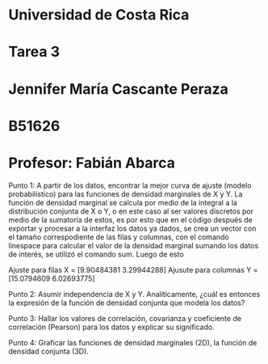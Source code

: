# Universidad de Costa Rica
# Tarea 3  
# Jennifer María Cascante Peraza  
# B51626
# Profesor: Fabián Abarca

Punto 1: A partir de los datos, encontrar la mejor curva de ajuste (modelo probabilístico) para las funciones de densidad marginales de X y Y.
La función de densidad marginal se calcula por medio de la integral a la distribución conjunta de X o Y, o en este caso al ser valores discretos por medio de la
sumatoria de estos, es por esto que en el código después de exportar y procesar a la interfaz los datos ya dados, se crea un vector con el tamaño correspodiente de
las filas y columnas, con el comando linespace para calcular el valor de la densidad marginal sumando los datos de interés, se utilizó el comando sum. Luego de esto    


Ajuste para filas X = [9.90484381 3.29944288]
Ajusute para columnas Y = [15.0794609   6.02693775]


Punto 2: Asumir independencia de X y Y. Analíticamente, ¿cuál es entonces la expresión de la función de densidad conjunta que modela los datos?


Punto 3: Hallar los valores de correlación, covarianza y coeficiente de correlación (Pearson) para los datos y explicar su significado.


Punto 4: Graficar las funciones de densidad marginales (2D), la función de densidad conjunta (3D).


